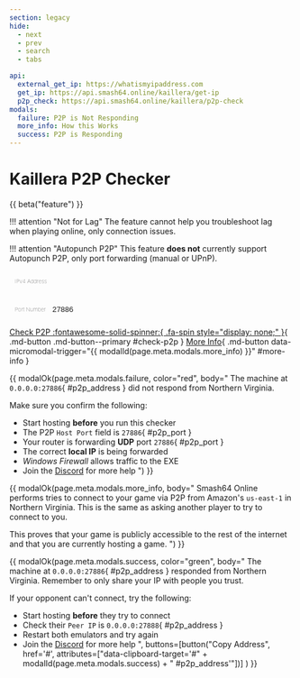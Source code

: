 ```yaml
---
section: legacy
hide:
  - next
  - prev
  - search
  - tabs

api:
  external_get_ip: https://whatismyipaddress.com
  get_ip: https://api.smash64.online/kaillera/get-ip
  p2p_check: https://api.smash64.online/kaillera/p2p-check
modals:
  failure: P2P is Not Responding
  more_info: How this Works
  success: P2P is Responding
---
```


# Kaillera P2P Checker

<style>
  .md-input-field {
    align-items: center;
    background-color: var(--md-code-bg-color);
    border-radius: .1rem;
    border: 0 solid;
    box-shadow: var(--md-shadow-z1);
    color: var(--md-default-fg-color);
    display: flex;
    padding: .6rem;
    width: 100%;
  }

  .md-input-field .prefix {
    border: 0 solid;
    flex-shrink: 0;
    font-weight: lighter;
    font-size: .6rem;
    padding-right: .6rem;
  }

  .md-input-field input {
    background-color: var(--md-code-bg-color);
    border: 0 solid;
    color: var(--md-default-fg-color);
    flex-grow: 1;
  }

  .md-input-field .suffix {
    border: 0 solid;
    flex-shrink: 0;
    font-weight: lighter;
    font-size: .6rem;
    padding-left: .6rem;
  }
</style>

{{ beta("feature") }}

!!! attention "Not for Lag"
    The feature cannot help you troubleshoot lag when playing online, only connection issues.

!!! attention "Autopunch P2P"
    This feature **does not** currently support Autopunch P2P, only port forwarding (manual or UPnP).

<p markdown="1">
<div markdown="1">
  <div class="md-input-field" markdown="1">
    <span class="prefix">IPv4 Address</span>
    <input type="text" id="p2p-ipv4">
    <span class="suffix" id="refresh-ip-button" style="display: none;">[:fontawesome-solid-arrows-rotate:](javascript:getIPv4())</span>
    <span class="suffix" id="get-ip-button" style="display: none;">[Get IP]({{ page.meta.api.external_get_ip }}){ target='_blank' }</span>
  </div>
<p></p>
  <div class="md-input-field">
    <span class="prefix">Port Number</span>
    <input type="number" id="p2p-port" min="1025" max="65535" value="27886" placeholder="27886">
  </div>
</div>
</p>

[Check P2P :fontawesome-solid-spinner:{ .fa-spin style="display: none;" }](javascript:checkP2P();){ .md-button .md-button--primary #check-p2p }
[More Info](#){ .md-button data-micromodal-trigger="{{ modalId(page.meta.modals.more_info) }}" #more-info }

{{ modalOk(page.meta.modals.failure, color="red", body="
The machine at `0.0.0.0:27886`{ #p2p_address } did not respond from Northern Virginia.

Make sure you confirm the following:

- Start hosting **before** you run this checker
- The P2P `Host Port` field is `27886`{ #p2p_port }
- Your router is forwarding **UDP** port `27886`{ #p2p_port }
- The correct **local IP** is being forwarded
- *Windows Firewall* allows traffic to the EXE
- Join the [Discord](https://discord.gg/ssb64) for more help
") }}

{{ modalOk(page.meta.modals.more_info, body="
Smash64 Online performs tries to connect to your game via P2P from Amazon's `us-east-1`
in Northern Virginia. This is the same as asking another player to try to connect to you.

This proves that your game is publicly accessible to the rest of the internet and that you
are currently hosting a game.
") }}

{{ modalOk(page.meta.modals.success, color="green", body="
The machine at `0.0.0.0:27886`{ #p2p_address } responded from Northern Virginia.
Remember to only share your IP with people you trust.

If your opponent can't connect, try the following:

- Start hosting **before** they try to connect
- Check their `Peer IP` is `0.0.0.0:27888`{ #p2p_address }
- Restart both emulators and try again
- Join the [Discord](https://discord.gg/ssb64) for more help
", buttons=[button("Copy Address", href='#', attributes=["data-clipboard-target='#" + modalId(page.meta.modals.success) + " #p2p_address'"])] ) }}

<script>
  function checkP2P() {
    var button = document.querySelector('#check-p2p span');
    button.style.display = 'inherit';

    var ipv4 = document.getElementById('p2p-ipv4');
    var port = document.getElementById('p2p-port');

    if (isIPv4(ipv4.value) && isValidPort(port.value)) {
      sessionStorage.setItem('p2p-ipv4', ipv4.value);

      fetch('{{ page.meta.api.p2p_check }}', {
        method: 'POST',
        body: JSON.stringify({
          host: ipv4.value || 'self',
          port: port.value || '27886',
          via: '{{ page.canonical_url }}',
        })
      })
      .then(response => response.json())
      .then(data => {
        button.style.display = 'none';
        showResults(port, data);
      })
      .catch(error => console.log(error));
    } else {
      button.style.display = 'none';
      alert$.next("Invalid IP address and/or port.");
    }
  }

  function getIPv4() {
    const ipv4 = document.getElementById('p2p-ipv4');
    let cached_ip = sessionStorage.getItem('p2p-ipv4');

    if (isIPv4(cached_ip)) {
      showIpButtons('refresh');
      ipv4.value = cached_ip;
    } else {
      fetch('{{ page.meta.api.get_ip }}', {
        method: 'GET',
      })
      .then(response => response.text())
      .then(data => {
        if (isIPv4(data)) {
          showIpButtons('refresh');
          ipv4.value = data;
          sessionStorage.setItem('p2p-ipv4', data);
        } else {
          showIpButtons('get');
        }
      })
      .catch(error => console.log(error));
    }
  }

  function isIPv4(data) {
    return data !== null && data.match(/^((25[0-5]|(2[0-4]|1\d|[1-9]|)\d)\.?\b){4}$/);
  }

  function isValidPort(data) {
    return Number(data) > 1024 && Number(data) < 65535;
  }

  function showIpButtons(which) {
    const get_button = document.getElementById('get-ip-button');
    const refresh_button = document.getElementById('refresh-ip-button');

    if (which == 'refresh') {
      get_button.style.display = 'none';
      refresh_button.style.display = 'inherit';
    } else {
      get_button.style.display = 'inherit';
      refresh_button.style.display = 'none';
    }
  }

  function showResults(port, results) {
    if (results.success) {
      modalId = '{{ modalId(page.meta.modals.success) }}';
    } else {
      modalId = '{{ modalId(page.meta.modals.failure) }}';
    }

    const meta = JSON.parse(results.meta);
    const address = `${meta.host}:${meta.port}`;
    const modal = document.getElementById(modalId);

    modal.querySelectorAll('#p2p_address').forEach((element) => {
      element.innerHTML = address;
    });
    modal.querySelectorAll('#p2p_port').forEach((element) => {
      element.innerHTML = port.value || '27886';
    });

    MicroModal.show(modalId);
    document.querySelector('.md-dialog').style.zIndex = 101;
    modal.querySelector('.md-button--primary').focus();
    modal.querySelector('.md-button--primary').blur();
  }

  getIPv4();
</script>
